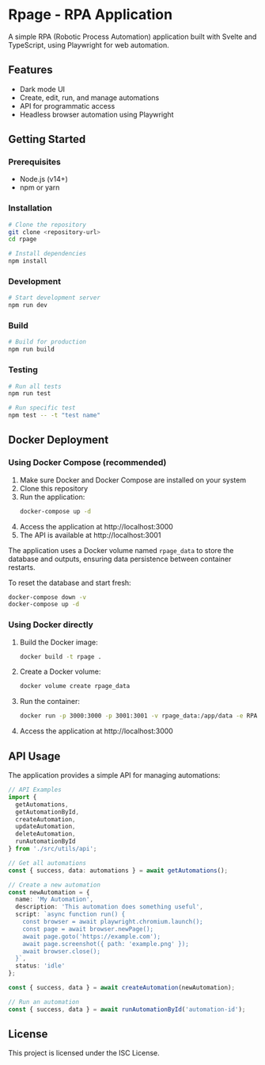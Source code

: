 # Rpage - RPA Application

A simple RPA (Robotic Process Automation) application built with Svelte and TypeScript, using Playwright for web automation.

## Features

- Dark mode UI
- Create, edit, run, and manage automations
- API for programmatic access
- Headless browser automation using Playwright

## Getting Started

### Prerequisites

- Node.js (v14+)
- npm or yarn

### Installation

```bash
# Clone the repository
git clone <repository-url>
cd rpage

# Install dependencies
npm install
```

### Development

```bash
# Start development server
npm run dev
```

### Build

```bash
# Build for production
npm run build
```

### Testing

```bash
# Run all tests
npm run test

# Run specific test
npm test -- -t "test name"
```

## Docker Deployment

### Using Docker Compose (recommended)

1. Make sure Docker and Docker Compose are installed on your system
2. Clone this repository
3. Run the application:
   ```bash
   docker-compose up -d
   ```
4. Access the application at http://localhost:3000
5. The API is available at http://localhost:3001

The application uses a Docker volume named `rpage_data` to store the database and outputs, ensuring data persistence between container restarts.

To reset the database and start fresh:
```bash
docker-compose down -v
docker-compose up -d
```

### Using Docker directly

1. Build the Docker image:
   ```bash
   docker build -t rpage .
   ```
2. Create a Docker volume:
   ```bash
   docker volume create rpage_data
   ```
3. Run the container:
   ```bash
   docker run -p 3000:3000 -p 3001:3001 -v rpage_data:/app/data -e RPAGE_DATA_DIR=/app/data rpage
   ```
4. Access the application at http://localhost:3000

## API Usage

The application provides a simple API for managing automations:

```typescript
// API Examples
import { 
  getAutomations,
  getAutomationById,
  createAutomation,
  updateAutomation,
  deleteAutomation,
  runAutomationById
} from './src/utils/api';

// Get all automations
const { success, data: automations } = await getAutomations();

// Create a new automation
const newAutomation = {
  name: 'My Automation',
  description: 'This automation does something useful',
  script: `async function run() {
    const browser = await playwright.chromium.launch();
    const page = await browser.newPage();
    await page.goto('https://example.com');
    await page.screenshot({ path: 'example.png' });
    await browser.close();
  }`,
  status: 'idle'
};

const { success, data } = await createAutomation(newAutomation);

// Run an automation
const { success, data } = await runAutomationById('automation-id');
```

## License

This project is licensed under the ISC License.